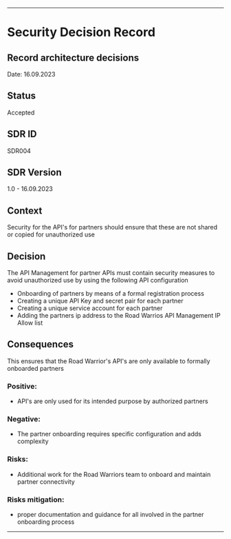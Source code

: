 ---

# Security Decision Record
## Record architecture decisions
Date: 16.09.2023

## Status
Accepted

## SDR ID
SDR004

## SDR Version
1.0 - 16.09.2023

## Context
Security for the API's for partners should ensure that these are not shared or copied for unauthorized use

## Decision
The API Management for partner APIs must contain security measures to avoid unauthorized use by using the following API configuration
- Onboarding of partners by means of a formal registration process
- Creating a unique API Key and secret pair for each partner
- Creating a unique service account for each partner
- Adding the partners ip address to the Road Warrios API Management IP Allow list

## Consequences
This ensures that the Road Warrior's API's are only available to formally onboarded partners

### Positive:
- API's are only used for its intended purpose by authorized partners

### Negative:
- The partner onboarding requires specific configuration and adds complexity

### Risks:
- Additional work for the Road Warriors team to onboard and maintain partner connectivity

### Risks mitigation:
- proper documentation and guidance for all involved in the partner onboarding process

------
